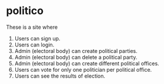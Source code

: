 # politico
These is a site where
1. Users can sign up.
2. Users can login.
3. Admin (electoral body) can create political parties.
4. Admin (electoral body) can delete a political party.
5. Admin (electoral body) can create different political offices.
6. Users can vote for only one politician per political office.
7. Users can see the results of election.